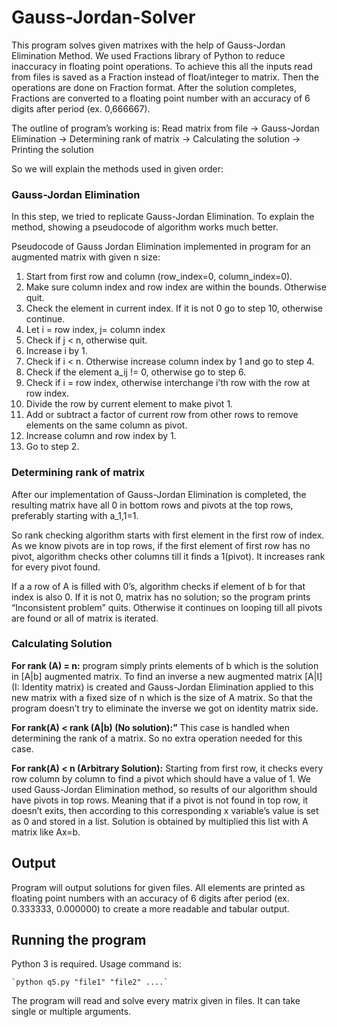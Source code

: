 # Gauss-Jordan-Solver

This program solves given matrixes with the help of Gauss-Jordan Elimination Method. We used Fractions library of Python to reduce inaccuracy in floating point operations. To achieve this all the inputs read from files is saved as a Fraction instead of float/integer to matrix. Then the operations are done on Fraction format. After the solution completes, Fractions are converted to a floating point number with an accuracy of 6 digits after period (ex. 0,666667).

The outline of program’s working is:
	Read matrix from file -> Gauss-Jordan Elimination -> Determining rank of matrix -> Calculating the solution -> Printing the solution

So we will explain the methods used in given order:

### Gauss-Jordan Elimination

In this step, we tried to replicate Gauss-Jordan Elimination. To explain the method, showing a pseudocode of algorithm works much better.

Pseudocode of Gauss Jordan Elimination implemented in program for an augmented matrix with given n size:
1. Start from first row and column (row_index=0, column_index=0).
2. Make sure column index and row index are within the bounds. Otherwise quit.
3. Check the element in current index. If it is not 0 go to step 10, otherwise continue.
4. Let i = row index, j= column index
5. Check if j < n, otherwise quit.
6. Increase i by 1.
7. Check if i < n. Otherwise increase column index by 1 and go to step 4.
8. Check if the element a_ij != 0, otherwise go to step 6.
9. Check if i = row index, otherwise interchange i’th row with the row at row index. 
10. Divide the row by current element to make pivot 1.
11. Add or subtract a factor of current row from other rows to remove elements on the same column as pivot.
12. Increase column and row index by 1. 
13. Go to step 2.


### Determining rank of matrix

After our implementation of Gauss-Jordan Elimination is completed, the resulting matrix have all 0 in bottom rows and pivots at the top rows, preferably starting with a_1,1=1. 
	
So rank checking algorithm starts with first element in the first row of index. As we know pivots are in top rows, if the first element of first row has no pivot, algorithm checks other columns till it finds a 1(pivot). It increases rank for every pivot found. 

If a a row of A is filled with 0’s, algorithm checks if element of b for that index is also 0. If it is not 0, matrix has no solution; so the program prints “Inconsistent problem” quits. Otherwise it continues on looping till all pivots are found or all of matrix is iterated.



### Calculating Solution

**For rank (A) = n:** program simply prints elements of b which is the solution in [A|b] augmented matrix. 
To find an inverse a new augmented matrix [A|I] (I: Identity matrix) is created and Gauss-Jordan Elimination applied to this new matrix with a fixed size of n which is the size of A matrix. So that the program doesn’t try to eliminate the inverse we got on identity matrix side.

**For rank(A) < rank (A|b) (No solution):”** This case is handled when determining the rank of a matrix. So no extra operation needed for this case.

**For rank(A) < n (Arbitrary Solution):** Starting from first row, it checks every row column by column to find a pivot which should have a value of 1. We used Gauss-Jordan Elimination method, so results of our algorithm should have pivots in top rows. Meaning that if a pivot is not found in top row, it doesn’t exits, then according to this corresponding x variable’s value is set as 0 and stored in a list.  Solution is obtained by multiplied this list with A matrix like Ax=b. 



## Output
Program will output solutions for given files. All elements are printed as floating point numbers with an accuracy of 6 digits after period (ex. 0.333333, 0.000000) to create a more readable and tabular output.  



## Running the program
Python 3 is required.  Usage command is:

	`python q5.py "file1" "file2" ....`

The program will read and solve every matrix given in files. It can take single or multiple arguments.

